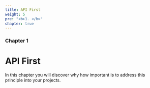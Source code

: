 ```yaml
---
title: API First
weight: 5
pre: "<b>1. </b>"
chapter: true
---
```


### Chapter 1

# API First

In this chapter you will discover why how important is to address this principle into your projects.
